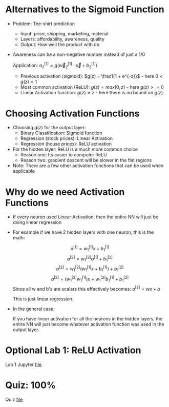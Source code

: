 # Alternatives to the Sigmoid Function
* Problem: Tee-shirt prediction
    * Input: price, shipping, marketing, material
    * Layers: affordability, awareness, quality
    * Output: How well the product with do
* Awareness can be a non-negative number instead of just a 1/0

    Application: $a_2^{[1]} = g(\vec{w}_2^{[1]} \cdot \vec{x} + b_2^{[1]})$
    * Previous activation (sigmoid): $g(z) = \frac1{1 + e^{-z}}$ - here $0 < g(z) < 1$
    * Most common activation (ReLU): $g(z) = max(0, z)$ - here $g(z) >= 0$
    * Linear Activation function: $g(z) = z$ - here there is no bound on $g(z)$.

# Choosing Activation Functions
* Choosing $g(z)$ for the output layer:
    * Binary Classification: Sigmoid function
    * Regression (stock prices): Linear Activation
    * Regression (house prices): ReLU activation
* For the hidden layer: ReLU is a much more common choice
    * Reason one: Its easier to computer ReLU
    * Reason two: gradient descent will be slower in the flat regions
* Note: There are a few other activation functions that can be used when applicable

# Why do we need Activation Functions
* If every neuron used Linear Activation, then the entire NN will just be doing linear regression
* For example if we have 2 hidden layers with one neuron, this is the math:

    $$a^{[1]} = w_1^{[1]}x + b_1^{[1]}$$
    $$a^{[2]} = w_1^{[2]}a^{[1]} + b_1^{[2]}$$
    $$a^{[2]} = w_1^{[2]}(w_1^{[1]}x + b_1^{[1]}) + b_1^{[2]}$$
    $$a^{[2]} = (w_1^{[2]}w_1^{[1]})x + w_1^{[2]}b_1^{[1]} + b_1^{[2]}$$
    Since all w and b's are scalars this effectively becomes: $a^{[2]} = wx + b$

    This is just linear regression.
* In the general case:

    If you have linear activation for all the neurons in the hidden layers, the entire NN will just become whatever activation function was used in the output layer.

# Optional Lab 1: ReLU Activation
Lab 1 Jupyter [file](Labs/C2_W2_Relu.ipynb).

# Quiz: 100%
Quiz [file](Quizzes.md#additional-neural-network-consepts)